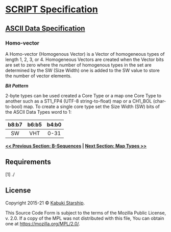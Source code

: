 # [SCRIPT Specification](../../)

## [ASCII Data Specification](../)

### Homo-vector

A Homo-vector (Homogenous Vector) is a Vector of homogeneous types of length 1, 2, 3, or 4. Homogeneous Vectors are created when the Vector bits are set to zero where the number of homogenous types in the set are determined by the SW (Size Width) one is added to the SW value to store the number of vector elements.

***Bit Pattern***

2-byte types can be used created a Core Type or a map one Core Type to another such as a ST1_FP4 (UTF-8 string-to-float) map or a CH1_BOL (char-to-bool) map. To create a single core type set the Size Width (SW) bits of the ASCII Data Types word to 1:

| b8:b7 | b6:b5  | b4:b0 |
|:-----:|:------:|:-----:|
|  SW   |  VHT   |  0-31 |

**[<< Previous Section: B-Sequences](BSequences.md) | [Next Section: Map Types >>](MapTypes.md)**

## Requirements

[1] ./

## License

Copyright 2015-21 © [Kabuki Starship](https://kabukistarship.com).

This Source Code Form is subject to the terms of the Mozilla Public License, v. 2.0. If a copy of the MPL was not distributed with this file, You can obtain one at <https://mozilla.org/MPL/2.0/>.
